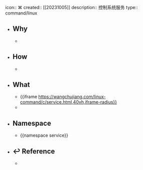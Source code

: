 icon:: ⌘
created:: [[20231005]]
description:: 控制系统服务
type:: command/linux

- ## Why
  -
- ## How
  -
- ## What
  - {{iframe https://wangchujiang.com/linux-command/c/service.html,40vh,iframe-radius}}
  -
- ## Namespace
  - {{namespace service}}
- ## ↩ Reference
  -